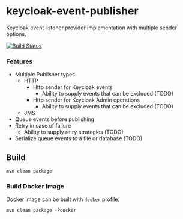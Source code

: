 # keycloak-event-publisher
Keycloak event listener provider implementation with multiple sender options.

[![Build Status](https://travis-ci.org/fintrace/keycloak-event-publisher.svg?branch=master)](https://travis-ci.org/fintrace/keycloak-event-publisher)

### Features
* Multiple Publisher types
    * HTTP
        * Http sender for Keycloak events 
            * Ability to supply events that can be excluded (TODO)
        * Http sender for Keycloak Admin operations 
            * Ability to supply events that can be excluded (TODO)
    * JMS
* Queue events before publishing
* Retry in case of failure
    * Ability to supply retry strategies (TODO)
* Serialize queue events to a file or database (TODO)

## Build
`mvn clean package`

### Build Docker Image
Docker image can be built with `docker` profile.

`mvn clean package -Pdocker`
